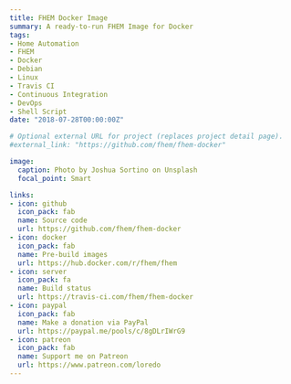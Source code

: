 ```yaml
---
title: FHEM Docker Image
summary: A ready-to-run FHEM Image for Docker
tags:
- Home Automation
- FHEM
- Docker
- Debian
- Linux
- Travis CI
- Continuous Integration
- DevOps
- Shell Script
date: "2018-07-28T00:00:00Z"

# Optional external URL for project (replaces project detail page).
#external_link: "https://github.com/fhem/fhem-docker"

image:
  caption: Photo by Joshua Sortino on Unsplash
  focal_point: Smart

links:
- icon: github
  icon_pack: fab
  name: Source code
  url: https://github.com/fhem/fhem-docker
- icon: docker
  icon_pack: fab
  name: Pre-build images
  url: https://hub.docker.com/r/fhem/fhem
- icon: server
  icon_pack: fa
  name: Build status
  url: https://travis-ci.com/fhem/fhem-docker
- icon: paypal
  icon_pack: fab
  name: Make a donation via PayPal
  url: https://paypal.me/pools/c/8gDLrIWrG9
- icon: patreon
  icon_pack: fab
  name: Support me on Patreon
  url: https://www.patreon.com/loredo
---
```

